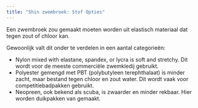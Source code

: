 ```yaml
---
title: "Shin zwembroek: Stof Opties"
---
```


Een zwembroek zou gemaakt moeten worden uit elastisch materiaal dat tegen zout of chloor kan.

Gewoonlijk valt dit onder te verdelen in een aantal categorieën:

- Nylon mixed with elastane, spandex, or lycra is soft and stretchy. Dit wordt voor de meeste commerciële zwemkledij gebruikt.
- Polyester gemengd met PBT (polybutyleen terephthalaat) is minder zacht, maar bestand tegen chloor en zout water. Dit wordt vaak voor competitiebadpakken gebruikt.
- Neopreen, ook bekend als scuba, is zwaarder en minder rekbaar. Hier worden duikpakken van gemaakt.
